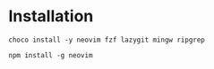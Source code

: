 # Installation

```
choco install -y neovim fzf lazygit mingw ripgrep
```

```
npm install -g neovim
```
